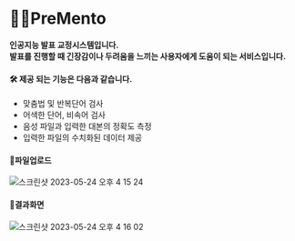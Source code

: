 # 👨‍🏫PreMento
   **인공지능 발표 교정시스템입니다.**   
   **발표를 진행할 때 긴장감이나 두려움을 느끼는 사용자에게 도움이 되는 서비스입니다.**
  #### 🛠️ 제공 되는 기능은 다음과 같습니다.
   - 맞춤법 및 반복단어 검사  
   - 어색한 단어, 비속어 검사   
   - 음성 파일과 입력한 대본의 정확도 측정   
   - 입력한 파일의 수치화된 데이터 제공   
#### 📁파일업로드
![스크린샷 2023-05-24 오후 4 15 24](https://github.com/sueunal/Capstone/assets/36671600/f1e8290b-7a05-4574-96f6-c08ea895e03e)
#### 📝결과화면
![스크린샷 2023-05-24 오후 4 16 02](https://github.com/sueunal/Capstone/assets/36671600/31f5cbb7-9706-431b-9ade-1b84c5490ffe)
